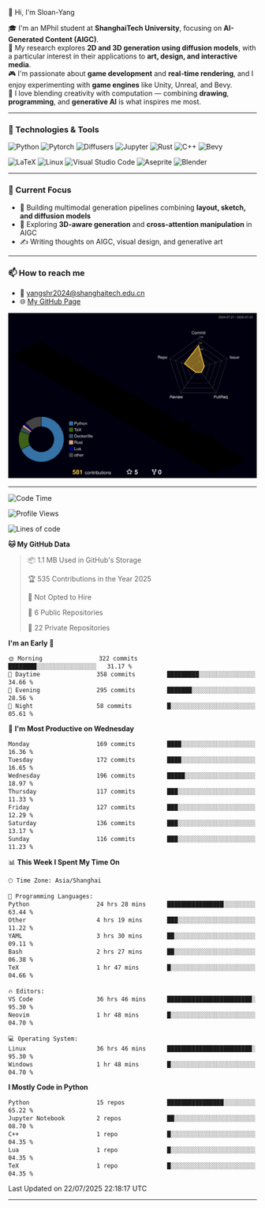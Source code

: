 👋 Hi, I'm Sloan-Yang

🎓 I'm an MPhil student at **ShanghaiTech University**, focusing on **AI-Generated Content (AIGC)**.  
🧠 My research explores **2D and 3D generation using diffusion models**, with a particular interest in their applications to **art, design, and interactive media**.  
🎮 I'm passionate about **game development** and **real-time rendering**, and I enjoy experimenting with **game engines** like Unity, Unreal, and Bevy.  
🎨 I love blending creativity with computation — combining **drawing**, **programming**, and **generative AI** is what inspires me most.

---

### 🧰 Technologies & Tools

![Python](https://img.shields.io/badge/python-%233776AB.svg?style=for-the-badge&logo=python&logoColor=white)
![Pytorch](https://img.shields.io/badge/pytorch-%23EE4C2C.svg?style=for-the-badge&logo=pytorch&logoColor=white)
![Diffusers](https://img.shields.io/badge/diffusers-HuggingFace-yellow?style=for-the-badge&logo=huggingface&logoColor=black)
![Jupyter](https://img.shields.io/badge/Jupyter-%23F37626.svg?style=for-the-badge&logo=Jupyter&logoColor=white)
![Rust](https://img.shields.io/badge/Rust-%23000000.svg?style=for-the-badge&logo=rust&logoColor=white)
![C++](https://img.shields.io/badge/C++-%2300599C.svg?style=for-the-badge&logo=c%2B%2B&logoColor=white)
![Bevy](https://img.shields.io/badge/Bevy-000000.svg?style=for-the-badge&logo=bevy&logoColor=white)

![LaTeX](https://img.shields.io/badge/LaTeX-47A141?style=for-the-badge&logo=latex&logoColor=white)
![Linux](https://img.shields.io/badge/Linux-FCC624?style=for-the-badge&logo=linux&logoColor=black)
![Visual Studio Code](https://img.shields.io/badge/VSCode-0078d7.svg?style=for-the-badge&logo=visual-studio-code&logoColor=white)
![Aseprite](https://img.shields.io/badge/Aseprite-FFFFFF?style=for-the-badge&logo=Aseprite&logoColor=%237D929E)
![Blender](https://img.shields.io/badge/Blender-F5792A?style=for-the-badge&logo=blender&logoColor=white)

---

### 🔭 Current Focus

- 🎨 Building multimodal generation pipelines combining **layout, sketch, and diffusion models**
- 🧪 Exploring **3D-aware generation** and **cross-attention manipulation** in AIGC
- ✍️ Writing thoughts on AIGC, visual design, and generative art

---

### 📫 How to reach me

- 📧 <a href="mailto:yangshr2024@shanghaitech.edu.cn">yangshr2024@shanghaitech.edu.cn</a>
- 🌐 [My GitHub Page](https://sloan-yang.github.io)  



![3D Profile](https://raw.githubusercontent.com/Sloan-Yang/Sloan-Yang/main/profile-3d-contrib/profile-night-rainbow.svg)

---


<!--START_SECTION:waka-->
![Code Time](http://img.shields.io/badge/Code%20Time-409%20hrs%207%20mins-blue)

![Profile Views](http://img.shields.io/badge/Profile%20Views-2-blue)

![Lines of code](https://img.shields.io/badge/From%20Hello%20World%20I%27ve%20Written-2.1%20million%20lines%20of%20code-blue)

**🐱 My GitHub Data** 

> 📦 1.1 MB Used in GitHub's Storage 
 > 
> 🏆 535 Contributions in the Year 2025
 > 
> 🚫 Not Opted to Hire
 > 
> 📜 6 Public Repositories 
 > 
> 🔑 22 Private Repositories 
 > 
**I'm an Early 🐤** 

```text
🌞 Morning                322 commits         ████████░░░░░░░░░░░░░░░░░   31.17 % 
🌆 Daytime                358 commits         █████████░░░░░░░░░░░░░░░░   34.66 % 
🌃 Evening                295 commits         ███████░░░░░░░░░░░░░░░░░░   28.56 % 
🌙 Night                  58 commits          █░░░░░░░░░░░░░░░░░░░░░░░░   05.61 % 
```
📅 **I'm Most Productive on Wednesday** 

```text
Monday                   169 commits         ████░░░░░░░░░░░░░░░░░░░░░   16.36 % 
Tuesday                  172 commits         ████░░░░░░░░░░░░░░░░░░░░░   16.65 % 
Wednesday                196 commits         █████░░░░░░░░░░░░░░░░░░░░   18.97 % 
Thursday                 117 commits         ███░░░░░░░░░░░░░░░░░░░░░░   11.33 % 
Friday                   127 commits         ███░░░░░░░░░░░░░░░░░░░░░░   12.29 % 
Saturday                 136 commits         ███░░░░░░░░░░░░░░░░░░░░░░   13.17 % 
Sunday                   116 commits         ███░░░░░░░░░░░░░░░░░░░░░░   11.23 % 
```


📊 **This Week I Spent My Time On** 

```text
🕑︎ Time Zone: Asia/Shanghai

💬 Programming Languages: 
Python                   24 hrs 28 mins      ████████████████░░░░░░░░░   63.44 % 
Other                    4 hrs 19 mins       ███░░░░░░░░░░░░░░░░░░░░░░   11.22 % 
YAML                     3 hrs 30 mins       ██░░░░░░░░░░░░░░░░░░░░░░░   09.11 % 
Bash                     2 hrs 27 mins       ██░░░░░░░░░░░░░░░░░░░░░░░   06.38 % 
TeX                      1 hr 47 mins        █░░░░░░░░░░░░░░░░░░░░░░░░   04.66 % 

🔥 Editors: 
VS Code                  36 hrs 46 mins      ████████████████████████░   95.30 % 
Neovim                   1 hr 48 mins        █░░░░░░░░░░░░░░░░░░░░░░░░   04.70 % 

💻 Operating System: 
Linux                    36 hrs 46 mins      ████████████████████████░   95.30 % 
Windows                  1 hr 48 mins        █░░░░░░░░░░░░░░░░░░░░░░░░   04.70 % 
```

**I Mostly Code in Python** 

```text
Python                   15 repos            ████████████████░░░░░░░░░   65.22 % 
Jupyter Notebook         2 repos             ██░░░░░░░░░░░░░░░░░░░░░░░   08.70 % 
C++                      1 repo              █░░░░░░░░░░░░░░░░░░░░░░░░   04.35 % 
Lua                      1 repo              █░░░░░░░░░░░░░░░░░░░░░░░░   04.35 % 
TeX                      1 repo              █░░░░░░░░░░░░░░░░░░░░░░░░   04.35 % 
```




 Last Updated on 22/07/2025 22:18:17 UTC
<!--END_SECTION:waka-->

---





